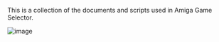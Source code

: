 This is a collection of the documents and scripts used in Amiga Game Selector.

![image](https://github.com/MrV2K/Amiga-Game-Selector/assets/71010565/517d8593-dc23-47a1-a8f7-d407b192ba85)
